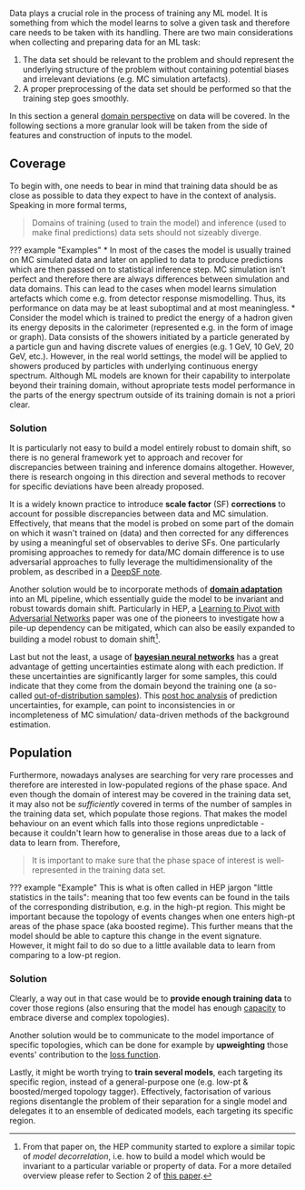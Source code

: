 Data plays a crucial role in the process of training any ML model. It is something from which the model learns to solve a given task and therefore care needs to be taken with its handling. There are two main considerations when collecting and preparing data for an ML task:

1. The data set should be relevant to the problem and should represent the underlying structure of the problem without containing potential biases and irrelevant deviations (e.g. MC simulation artefacts).
1. A proper preprocessing of the data set should be performed so that the training step goes smoothly.

In this section a general [domain perspective](https://en.wikipedia.org/wiki/Domain_adaptation) on data will be covered. In the following sections a more granular look will be taken from the side of features and construction of inputs to the model.

## Coverage  
To begin with, one needs to bear in mind that training data should be as close as possible to data they expect to have in the context of analysis. Speaking in more formal terms,
> Domains of training (used to train the model) and inference (used to make final predictions) data sets should not sizeably diverge.

??? example "Examples"
    * In most of the cases the model is usually trained on MC simulated data and later on applied to data to produce predictions which are then passed on to statistical inference step. MC simulation isn't perfect and therefore there are always differences between simulation and data domains. This can lead to the cases when model learns simulation artefacts which come e.g. from detector response mismodelling. Thus, its performance on data may be at least suboptimal and at most meaningless.
    * Consider the model which is trained to predict the energy of a hadron given its energy deposits in the calorimeter (represented e.g. in the form of image or graph). Data consists of the showers initiated by a particle generated by a particle gun and having discrete values of energies (e.g. 1 GeV, 10 GeV, 20 GeV, etc.). However, in the real world settings, the model will be applied to showers produced by particles with underlying continuous energy spectrum. Although ML models are known for their capability to interpolate beyond their training domain, without apropriate tests model performance in the parts of the energy spectrum outside of its training domain is not a priori clear.  

### Solution    

It is particularly not easy to build a model entirely robust to domain shift, so there is no general framework yet to approach and recover for discrepancies between training and inference domains altogether. However, there is research ongoing in this direction and several methods to recover for specific deviations have been already proposed.

It is a widely known practice to introduce **scale factor** (SF) **corrections** to account for possible discrepancies between data and MC simulation. Effectively, that means that the model is probed on some part of the domain on which it wasn't trained on (data) and then corrected for any differences by using a meaningful set of observables to derive SFs. One particularly promising approaches to remedy for data/MC domain difference is to use adversarial approaches to fully leverage the multidimensionality of the problem, as described in a [DeepSF note](https://cds.cern.ch/record/2666647).

Another solution would be to incorporate methods of [**domain adaptation**](https://github.com/zhaoxin94/awesome-domain-adaptation) into an ML pipeline, which essentially guide the model to be invariant and robust towards domain shift. Particularly in HEP, a [Learning to Pivot with Adversarial Networks](https://arxiv.org/pdf/1611.01046.pdf) paper was one of the pioneers to investigate how a pile-up dependency can be mitigated, which can also be easily expanded to building a model robust to domain shift[^1].  

Last but not the least, a usage of [**bayesian neural networks**](../../inference/bayes.md) has a great advantage of getting uncertainties estimate along with each prediction. If these uncertainties are significantly larger for some samples, this could indicate that they come from the domain beyond the training one (a so-called [out-of-distribution samples](https://ai.googleblog.com/2019/12/improving-out-of-distribution-detection.html)). This [post hoc analysis](https://arxiv.org/abs/1904.10004) of prediction uncertainties, for example, can point to inconsistencies in or incompleteness of MC simulation/ data-driven methods of the background estimation.

## Population
Furthermore, nowadays analyses are searching for very rare processes and therefore are interested in low-populated regions of the phase space. And even though the domain of interest may be covered in the training data set, it may also not be _sufficiently_ covered in terms of the number of samples in the training data set, which populate those regions. That makes the model behaviour on an event which falls into those regions unpredictable - because it couldn't learn how to generalise in those areas due to a lack of data to learn from. Therefore,
> It is important to make sure that the phase space of interest is well-represented in the training data set.

??? example "Example"
    This is what is often called in HEP jargon "little statistics in the tails": meaning that too few events can be found in the tails of the corresponding distribution, e.g. in the high-pt region. This might be important because the topology of events changes when one enters high-pt areas of the phase space (aka boosted regime). This further means that the model should be able to capture this change in the event signature. However, it might fail to do so due to a little available data to learn from comparing to a low-pt region.   

### Solution    

Clearly, a way out in that case would be to **provide enough training data** to cover those regions (also ensuring that the model has enough [capacity](model.md) to embrace diverse and complex topologies). 

Another solution would be to communicate to the model importance of specific topologies, which can be done for example by **upweighting** those events' contribution to the [loss function](metrics.md). 

Lastly, it might be worth trying to **train several models**, each targeting its specific region, instead of a general-purpose one (e.g. low-pt & boosted/merged topology tagger). Effectively, factorisation of various regions disentangle the problem of their separation for a single model and delegates it to an ensemble of dedicated models, each targeting its specific region.

[^1]: From that paper on, the HEP community started to explore a similar topic of _model decorrelation_, i.e. how to build a model which would be invariant to a particular variable or property of data. For a more detailed overview please refer to Section 2 of [this paper](https://arxiv.org/abs/2010.09745).  
